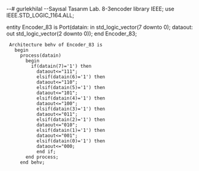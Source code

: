 --# gurlekhilal
--Sayısal Tasarım Lab. 8-3encoder
library IEEE;
use IEEE.STD_LOGIC_1164.ALL;

entity Encoder_83 is
  Port(datain: in std_logic_vector(7 downto 0);
       dataout: out std_logic_vector(2 downto 0));
     end Encoder_83;
     
     Architecture behv of Encoder_83 is
       begin
         process(datain)
           begin
             if(datain(7)='1') then
               dataout<="111";
               elsif(datain(6)='1') then
               dataout<="110";
               elsif(datain(5)='1') then
               dataout<="101";
               elsif(datain(4)='1') then
               dataout<="100";
               elsif(datain(3)='1') then
               dataout<="011";
               elsif(datain(2)='1') then
               dataout<="010";
               elsif(datain(1)='1') then
               dataout<="001";
               elsif(datain(0)='1') then
               dataout<="000;
               end if;
           end process;
         end behv;


